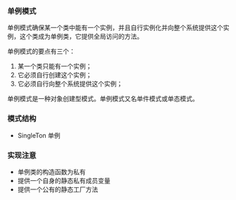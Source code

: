 ### 单例模式
单例模式确保某一个类中能有一个实例，并且自行实例化并向整个系统提供这个实例，这个类成为单例类，它提供全局访问的方法。

单例模式的要点有三个：
1. 某一个类只能有一个实例；
2. 它必须自行创建这个实例；
3. 它必须自行向整个系统提供这个实例；

单例模式是一种对象创建型模式。单例模式又名单件模式或单态模式。


### 模式结构

* SingleTon 单例

### 实现注意
* 单例类的构造函数为私有
* 提供一个自身的静态私有成员变量
* 提供一个公有的静态工厂方法